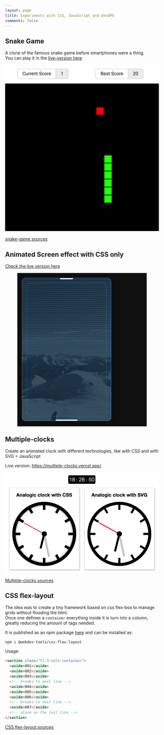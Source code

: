 ```yaml
---
layout: page
title: Experiments with CSS, JavaScript and DevOPS
comments: false
---
```


## Snake Game

A clone of the famous snake game before smartphones were a thing.  
You can play it in the [live-version here](https://carlos-algms.github.io/snake-game/)

<img src="snake-game.png" alt="Snake game screenshot" style="max-height: 600px" loading="lazy" />

[snake-game sources](https://github.com/carlos-algms/snake-game)

## Animated Screen effect with CSS only

<a href="animated-screen/">Check the live version here</a>

<a href="animated-screen/">
  <figure style="background-color: rgb(15, 15, 15)">
    <img src="animated-screen/animated-screen.gif" alt="animaged scree with css" loading="lazy" />
  </figure>
</a>

## Multiple-clocks

Create an animated clock with different technologies, like with CSS and with SVG + JavaScript

Live version: https://multiple-clocks.vercel.app/

<img src="multiple-clocks.png" alt="multiple clocks with css and svg" style="max-height: 400px" loading="lazy" />

[Multiple-clocks sources](https://github.com/carlos-algms/multiple-clocks)

## CSS flex-layout

The idea was to create a tiny framework based on css flex-box to manage grids without flooding the html.  
Once one defines a `container` everything inside it is turn into a column, greatly reducing the amount of tags needed.

It is published as an npm package [here](https://www.npmjs.com/package/@webdev-tools/css-flex-layout) and can be installed as:

```shell
npm i @webdev-tools/css-flex-layout
```

Usage:

```html
<section class="fl-3-cols-container">
  <aside>001</aside>
  <aside>002</aside>
  <aside>003</aside>
  <!-- breaks to next line -->
  <aside>004</aside>
  <aside>005</aside>
  <aside>006</aside>
  <!-- breaks to next line -->
  <aside>007</aside>
  <!-- alone on the last line -->
</section>
```

[CSS flex-layout sources](https://github.com/webdev-tools/css-flex-layout)
